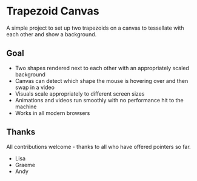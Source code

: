 # Trapezoid Canvas
A simple project to set up two trapezoids on a canvas to tessellate with each other and show a background.

## Goal
* Two shapes rendered next to each other with an appropriately scaled background
* Canvas can detect which shape the mouse is hovering over and then swap in a video
* Visuals scale appropriately to different screen sizes
* Animations and videos run smoothly with no performance hit to the machine
* Works in all modern browsers

## Thanks
All contributions welcome - thanks to all who have offered pointers so far.
* Lisa
* Graeme
* Andy
